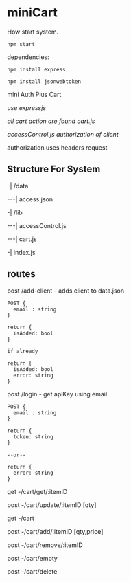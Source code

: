 # miniCart

How start system.
```
npm start

```

dependencies:

``` 
npm install express

npm install jsonwebtoken
```



mini Auth Plus Cart

*use expressjs*

*all cart action are found cart.js*

*accessControl.js authorization of client*

authorization uses headers request 

## Structure For System

-| /data

---| access.json

-| /lib

---| accessControl.js

---| cart.js

-| index.js



## routes

post /add-client - adds client to data.json

```
POST {
  email : string
}

return {
  isAdded: bool
}

if already

return {
  isAdded: bool
  error: string 
}

```

post /login - get apiKey using email
```
POST {
  email : string
}

return {
  token: string
}

--or--

return {
  error: string 
}
```

get -/cart/get/:itemID

post -/cart/update/:itemID [qty]

get -/cart

post -/cart/add/:itemID [qty,price]

post -/cart/remove/:itemID 

post -/cart/empty

post -/cart/delete
